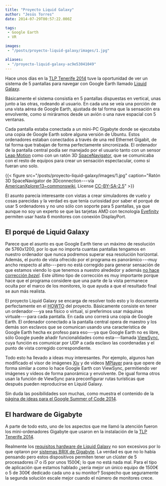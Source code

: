 ```yaml
---
title: "Proyecto Liquid Galaxy"
author: "Jesús Torres"
date: 2014-07-29T00:57:22.000Z

tags:
 - Google Earth
 - VR

images:
 - "/posts/proyecto-liquid-galaxy/images/1.jpg" 

aliases:
 - "/proyecto-liquid-galaxy-ac9e53041049"
---
```


Hace unos días en la [TLP Tenerife 2014](http://www.tlp-tenerife.com/) tuve la oportunidad de ver un sistema de 5 pantallas para navegar con Google Earth llamado [Liquid Galaxy](http://www.google.com/earth/explore/showcase/liquidgalaxy.html).

Básicamente el sistema consistía en 5 pantallas dispuestas en vertical, unas junto a las otras, rodeando al usuario.
En cada una se veía una porción de una vista aérea de Google Earth, ajustada de tal forma que la sensación era envolvente, como si miráramos desde un avión o una nave espacial con 5 ventanas.

Cada pantalla estaba conectada a un mini-PC Gigabyte donde se ejecutaba una copia de Google Earth sobre alguna versión de Ubuntu.
Estos ordenadores estaban conectados a través de una red Ethernet Gigabit, de tal forma que trabajan de forma perfectamente sincronizada.
El ordenador de la pantalla central podía ser manejado por el usuario tanto con un sensor [Leap Motion](https://www.leapmotion.com/) como con un ratón 3D [SpaceNavigator](http://www.3dconnexion.es/products/spacenavigator.html), que se comunicaba con el resto de equipos para crear un sensación espectacular, como si fueran uno solo.

{{< figure src="/posts/proyecto-liquid-galaxy/images/1.jpg" caption="Ratón 3D SpaceNavigator de 3Dconnection --- vía [AmericanXplorer13~commonswiki](https://commons.wikimedia.org/wiki/User:AmericanXplorer13~commonswiki), License [CC-BY-SA-2.5](https://creativecommons.org/licenses/by-sa/2.5/)" >}}

El asunto parecía interesante con vistas a crear simuladores de vuelo y cosas parecidas y la verdad es que tenía curiosidad por saber el porqué de usar 5 ordenadores y no uno sólo con soporte para 5 pantallas, ya que aunque no soy un experto se que las tarjetas AMD con tecnología [Eyefinity](http://www.amd.com/en-us/innovations/software-technologies/technologies-gaming/eyefinity) permiten usar hasta 6 monitores con conexión DisplayPort.

## El porqué de Liquid Galaxy

Parece que el asunto es que Google Earth tiene un máximo de resolución de 5760x1200, por lo que no importa cuantas pantallas tengamos en nuestro ordenador que nunca podremos superar esa resolución horizontal.
Además, el punto de vista ofrecido por el programa es panorámico ---muy ancho respecto al alto--- pero no está corregido para generar sensación de que estamos viendo lo que tenemos a nuestro alrededor y además [no hace corrección _bezel_](https://groups.google.com/forum/#!topic/liquid-galaxy/srokd1fiFzo).
Este último tipo de corrección es muy importante porque hace que el programa considere que una parte de la vista permanece oculta por el marco de los monitores, lo que ayuda a que el resultado final se aun más realista.

El proyecto Liquid Galaxy se encarga de resolver todo esto y lo documenta perfectamente en el [HOWTO](https://code.google.com/p/liquid-galaxy/wiki/LiquidGalaxyHOWTO) del proyecto.
Básicamente consiste en tener un ordenador ---ya sea físico o virtual, si preferimos usar máquinas virtuale --- para cada pantalla.
En cada uno correrá una copia de Google Earth.
El ordenador conectado a la pantalla central opera de maestro y los demás son esclavos que se comunican usando una característica de Google Earth hecha ex profeso para eso ---ya que Google Earth no es libre, sólo Google puede añadir funcionalidades como esta--- llamada [ViewSync](https://code.google.com/p/liquid-galaxy/wiki/GoogleEarth_ViewSync), cuya función es comunicar por UDP a cada esclavo las coordenadas y el punto de vista corregido correspondiente.

Todo esto ha llevado a ideas muy interesantes.
Por ejemplo, algunos han modificado el visor de imágenes [Xiv](http://xiv.sourceforge.net/) y de vídeos [MPlayer](http://www.mplayerhq.hu/) para que opere de forma similar a como lo hace Google Earth con ViewSync, permitiendo ver imágenes y vídeos de forma panorámica y envolvente.
De igual forma otros usan la función de ViewSync para preconfigurar rutas turísticas que después pueden reproducirse en Liquid Galaxy.

Sin duda las posibilidades son muchas, como muestra el contenido de la [página de ideas para el Google Summer of Code 2014](https://code.google.com/p/liquid-galaxy/wiki/GSoC2014Ideas).

## El hardware de Gigabyte

A parte de todo esto, uno de los aspectos que me llamó la atención fueron los mini-ordenadores Gigabyte que usaron en la instalación de la [TLP Tenerife 2014](http://www.tlp-tenerife.com/).

Realmente los [requisitos hardware de Liquid Galaxy](https://code.google.com/p/liquid-galaxy/wiki/ComputerHardware) no son excesivos por lo que optaron por [sistemas BRIX de Gigabyte](http://www.gigabyte.com.es/products/product-page.aspx?pid=4603#ov).
La verdad es que no lo había pensando pero estos dispositivos permiten tener un clúster de 5 procesadores i7 o i5 por unos 1500€; lo que no está nada mal.
Para el tipo de aplicación que estamos hablado ¿sería mejor un único equipo de 1500€ o 5 de 300€ dedicado cada uno a su monitor? Sospecho que seguramente la segunda solución escale mejor cuando el número de monitores crece.
